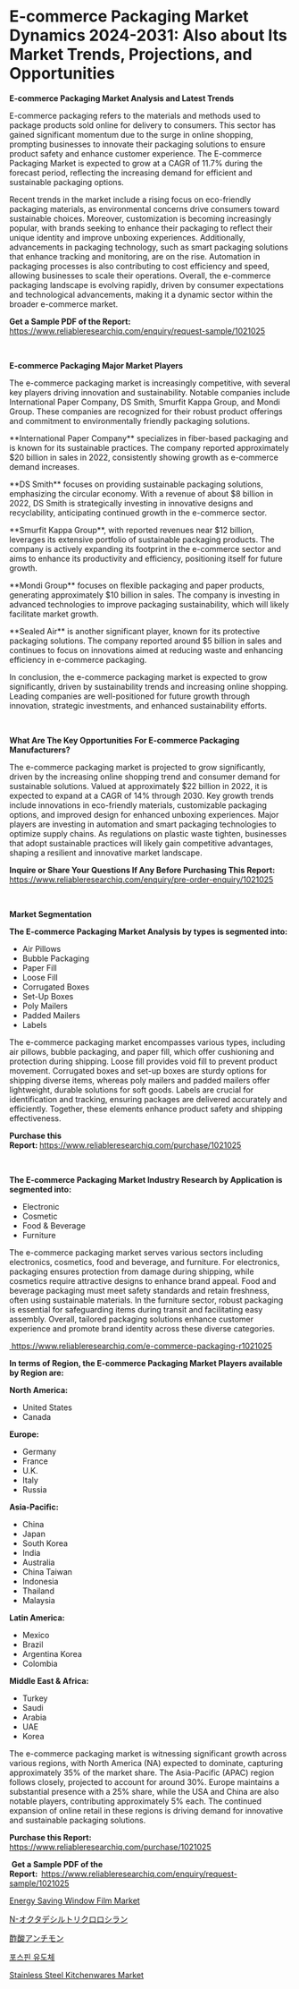 <p><h1>E-commerce Packaging Market Dynamics 2024-2031: Also about Its Market Trends, Projections, and Opportunities</h1></p><p><strong>E-commerce Packaging Market Analysis and Latest Trends</strong></p>
<p><p>E-commerce packaging refers to the materials and methods used to package products sold online for delivery to consumers. This sector has gained significant momentum due to the surge in online shopping, prompting businesses to innovate their packaging solutions to ensure product safety and enhance customer experience. The E-commerce Packaging Market is expected to grow at a CAGR of 11.7% during the forecast period, reflecting the increasing demand for efficient and sustainable packaging options.</p><p>Recent trends in the market include a rising focus on eco-friendly packaging materials, as environmental concerns drive consumers toward sustainable choices. Moreover, customization is becoming increasingly popular, with brands seeking to enhance their packaging to reflect their unique identity and improve unboxing experiences. Additionally, advancements in packaging technology, such as smart packaging solutions that enhance tracking and monitoring, are on the rise. Automation in packaging processes is also contributing to cost efficiency and speed, allowing businesses to scale their operations. Overall, the e-commerce packaging landscape is evolving rapidly, driven by consumer expectations and technological advancements, making it a dynamic sector within the broader e-commerce market.</p></p>
<p><strong>Get a Sample PDF of the Report:&nbsp;</strong> <a href="https://www.reliableresearchiq.com/enquiry/request-sample/1021025">https://www.reliableresearchiq.com/enquiry/request-sample/1021025</a></p>
<p>&nbsp;</p>
<p><strong>E-commerce Packaging Major Market Players</strong></p>
<p><p>The e-commerce packaging market is increasingly competitive, with several key players driving innovation and sustainability. Notable companies include International Paper Company, DS Smith, Smurfit Kappa Group, and Mondi Group. These companies are recognized for their robust product offerings and commitment to environmentally friendly packaging solutions.</p><p>**International Paper Company** specializes in fiber-based packaging and is known for its sustainable practices. The company reported approximately $20 billion in sales in 2022, consistently showing growth as e-commerce demand increases.</p><p>**DS Smith** focuses on providing sustainable packaging solutions, emphasizing the circular economy. With a revenue of about $8 billion in 2022, DS Smith is strategically investing in innovative designs and recyclability, anticipating continued growth in the e-commerce sector.</p><p>**Smurfit Kappa Group**, with reported revenues near $12 billion, leverages its extensive portfolio of sustainable packaging products. The company is actively expanding its footprint in the e-commerce sector and aims to enhance its productivity and efficiency, positioning itself for future growth.</p><p>**Mondi Group** focuses on flexible packaging and paper products, generating approximately $10 billion in sales. The company is investing in advanced technologies to improve packaging sustainability, which will likely facilitate market growth.</p><p>**Sealed Air** is another significant player, known for its protective packaging solutions. The company reported around $5 billion in sales and continues to focus on innovations aimed at reducing waste and enhancing efficiency in e-commerce packaging.</p><p>In conclusion, the e-commerce packaging market is expected to grow significantly, driven by sustainability trends and increasing online shopping. Leading companies are well-positioned for future growth through innovation, strategic investments, and enhanced sustainability efforts.</p></p>
<p>&nbsp;</p>
<p><strong>What Are The Key Opportunities For E-commerce Packaging Manufacturers?</strong></p>
<p><p>The e-commerce packaging market is projected to grow significantly, driven by the increasing online shopping trend and consumer demand for sustainable solutions. Valued at approximately $22 billion in 2022, it is expected to expand at a CAGR of 14% through 2030. Key growth trends include innovations in eco-friendly materials, customizable packaging options, and improved design for enhanced unboxing experiences. Major players are investing in automation and smart packaging technologies to optimize supply chains. As regulations on plastic waste tighten, businesses that adopt sustainable practices will likely gain competitive advantages, shaping a resilient and innovative market landscape.</p></p>
<p><strong>Inquire or Share Your Questions If Any Before Purchasing This Report:</strong> <a href="https://www.reliableresearchiq.com/enquiry/pre-order-enquiry/1021025">https://www.reliableresearchiq.com/enquiry/pre-order-enquiry/1021025</a></p>
<p>&nbsp;</p>
<p><strong>Market Segmentation</strong></p>
<p><strong>The E-commerce Packaging Market Analysis by types is segmented into:</strong></p>
<p><ul><li>Air Pillows</li><li>Bubble Packaging</li><li>Paper Fill</li><li>Loose Fill</li><li>Corrugated Boxes</li><li>Set-Up Boxes</li><li>Poly Mailers</li><li>Padded Mailers</li><li>Labels</li></ul></p>
<p><p>The e-commerce packaging market encompasses various types, including air pillows, bubble packaging, and paper fill, which offer cushioning and protection during shipping. Loose fill provides void fill to prevent product movement. Corrugated boxes and set-up boxes are sturdy options for shipping diverse items, whereas poly mailers and padded mailers offer lightweight, durable solutions for soft goods. Labels are crucial for identification and tracking, ensuring packages are delivered accurately and efficiently. Together, these elements enhance product safety and shipping effectiveness.</p></p>
<p><strong>Purchase this Report:&nbsp;</strong><a href="https://www.reliableresearchiq.com/purchase/1021025">https://www.reliableresearchiq.com/purchase/1021025</a></p>
<p>&nbsp;</p>
<p><strong>The E-commerce Packaging Market Industry Research by Application is segmented into:</strong></p>
<p><ul><li>Electronic</li><li>Cosmetic</li><li>Food & Beverage</li><li>Furniture</li></ul></p>
<p><p>The e-commerce packaging market serves various sectors including electronics, cosmetics, food and beverage, and furniture. For electronics, packaging ensures protection from damage during shipping, while cosmetics require attractive designs to enhance brand appeal. Food and beverage packaging must meet safety standards and retain freshness, often using sustainable materials. In the furniture sector, robust packaging is essential for safeguarding items during transit and facilitating easy assembly. Overall, tailored packaging solutions enhance customer experience and promote brand identity across these diverse categories.</p></p>
<p><a href="https://www.reliableresearchiq.com/e-commerce-packaging-r1021025">&nbsp;https://www.reliableresearchiq.com/e-commerce-packaging-r1021025</a></p>
<p><strong>In terms of Region, the E-commerce Packaging Market Players available by Region are:</strong></p>
<p>
    <p> <strong> North America: </strong>
        <ul>
            <li>United States</li>
            <li>Canada</li>
        </ul>
        </p> 
    <p> <strong> Europe: </strong>
        <ul>
            <li>Germany</li>
            <li>France</li>
            <li>U.K.</li>
            <li>Italy</li>
            <li>Russia</li>
        </ul>
        </p> 
    <p> <strong> Asia-Pacific: </strong>
        <ul>
            <li>China</li>
            <li>Japan</li>
            <li>South Korea</li>
            <li>India</li>
            <li>Australia</li>
            <li>China Taiwan</li>
            <li>Indonesia</li>
            <li>Thailand</li>
            <li>Malaysia</li>
        </ul>
        </p> 
    <p> <strong> Latin America: </strong>
        <ul>
            <li>Mexico</li>
            <li>Brazil</li>
            <li>Argentina Korea</li>
            <li>Colombia</li>
        </ul>
        </p> 
    <p> <strong> Middle East & Africa: </strong>
        <ul>
            <li>Turkey</li>
            <li>Saudi</li>
            <li>Arabia</li>
            <li>UAE</li>
            <li>Korea</li>
        </ul>
    </p>
    </p>
<p><p>The e-commerce packaging market is witnessing significant growth across various regions, with North America (NA) expected to dominate, capturing approximately 35% of the market share. The Asia-Pacific (APAC) region follows closely, projected to account for around 30%. Europe maintains a substantial presence with a 25% share, while the USA and China are also notable players, contributing approximately 5% each. The continued expansion of online retail in these regions is driving demand for innovative and sustainable packaging solutions.</p></p>
<p><strong>Purchase this Report: </strong><a href="https://www.reliableresearchiq.com/purchase/1021025">https://www.reliableresearchiq.com/purchase/1021025</a></p>
<p>&nbsp;<strong>Get a Sample PDF of the Report:&nbsp;&nbsp;</strong><a href="https://www.reliableresearchiq.com/enquiry/request-sample/1021025">https://www.reliableresearchiq.com/enquiry/request-sample/1021025</a></p>
<p><strong></strong></p>
<p><p><a href="https://issuu.com/reportprime-2/docs/energy-saving-window-film-market-si_8030312eb18028">Energy Saving Window Film Market</a></p><p><a href="https://medium.com/@merisars/n-octadecyltrichlorosilane-market-%E3%81%AE%E3%82%B0%E3%83%AD%E3%83%BC%E3%83%90%E3%83%AB%E5%B8%82%E5%A0%B4%E6%A6%82%E8%A6%81%E3%81%AF-%E4%B8%96%E7%95%8C%E3%81%8A%E3%82%88%E3%81%B3%E4%B8%BB%E8%A6%81%E5%B8%82%E5%A0%B4%E3%81%AB%E3%81%8A%E3%81%91%E3%82%8B%E6%A5%AD%E7%95%8C%E3%81%AB%E5%BD%B1%E9%9F%BF%E3%82%92%E4%B8%8E%E3%81%88%E3%82%8B%E4%B8%BB%E8%A6%81%E3%81%AA%E3%83%88%E3%83%AC%E3%83%B3%E3%83%89%E3%81%AB%E3%81%A4%E3%81%84%E3%81%A6-%E7%8B%AC%E8%87%AA%E3%81%AE%E8%A6%96%E7%82%B9%E3%82%92%E6%8F%90%E4%BE%9B%E3%81%97%E3%81%BE%E3%81%99-0d4a88a97f27">N-オクタデシルトリクロロシラン</a></p><p><a href="https://medium.com/@merisars/antimony-acetate-market-%E3%81%AF-%E3%82%B3%E3%82%B9%E3%83%88%E7%AE%A1%E7%90%86%E3%81%A8%E5%8A%B9%E7%8E%87%E5%90%91%E4%B8%8A%E3%82%92%E5%84%AA%E5%85%88%E3%81%97%E3%81%BE%E3%81%99-%E3%81%95%E3%82%89%E3%81%AB-%E5%A0%B1%E5%91%8A%E6%9B%B8%E3%81%AF%E5%B8%82%E5%A0%B4%E3%81%AE%E9%9C%80%E8%A6%81%E9%9D%A2%E3%81%A8%E4%BE%9B%E7%B5%A6%E9%9D%A2%E3%81%AE%E4%B8%A1%E6%96%B9%E3%82%92%E3%82%AB%E3%83%90%E3%83%BC%E3%81%97%E3%81%A6%E3%81%84%E3%81%BE%E3%81%99-antimony-acetate-%E5%B8%82%E5%A0%B4%E3%81%AF-d0224cec4d6d">酢酸アンチモン</a></p><p><a href="https://medium.com/@cearrahenry142024/%EC%84%B8%EA%B3%84-phosphine-derivative-market-%EC%9D%80-2024%EC%97%90%EC%84%9C-2031%EB%A1%9C-%EC%97%B0%ED%8F%89%EA%B7%A0-%EC%A6%9D%EA%B0%80%EC%9C%A8%EC%9D%84-%EB%B3%B4%EC%9D%BC-%EA%B2%83%EC%9C%BC%EB%A1%9C-%EC%98%88%EC%83%81%EB%90%A9%EB%8B%88%EB%8B%A4-7b18f16d0036">포스핀 유도체</a></p><p><a href="https://www.linkedin.com/pulse/strategic-roadmap-success-global-stainless-steel-kitchenwares-ipmcc?trackingId=3S1ptwNDQD%2B2kMv1vTdQCw%3D%3D">Stainless Steel Kitchenwares Market</a></p></p>